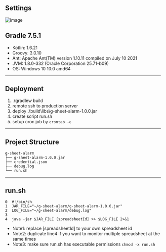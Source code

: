 ## Settings
![image](https://github.com/wing9537/g-sheet-alarm/assets/37375762/459d0a94-8b64-4c69-bc33-0d5ceba470c1)

## Gradle 7.5.1
- Kotlin:       1.6.21
- Groovy:       3.0.10
- Ant:          Apache Ant(TM) version 1.10.11 compiled on July 10 2021
- JVM:          1.8.0-332 (Oracle Corporation 25.71-b09)
- OS:           Windows 10 10.0 amd64

------------------------------------------------------------

## Deployment
1. ./gradlew build
2. remote ssh to production server
3. deploy .\build\libs\g-sheet-alarm-1.0.0.jar
4. create script run.sh
5. setup cron job by `crontab -e`

------------------------------------------------------------

## Project Structure
```
g-sheet-alarm
├── g-sheet-alarm-1.0.0.jar
├── credential.json
├── debug.log
└── run.sh
```

------------------------------------------------------------

## run.sh
```
0  #!/bin/sh
1  JAR_FILE="~/g-sheet-alarm/g-sheet-alarm-1.0.0.jar"
2  LOG_FILE="~/g-sheet-alarm/debug.log"
3
4  java -jar $JAR_FILE [spreadsheetId] >> $LOG_FILE 2>&1
```
- Note1: replace [spreadsheetId] to your own spreadsheet id
- Note2: duplicate line4 if you want to monitor multiple spreadsheet at the same times
- Note3: make sure run.sh has executable permissions `chmod -x run.sh`
